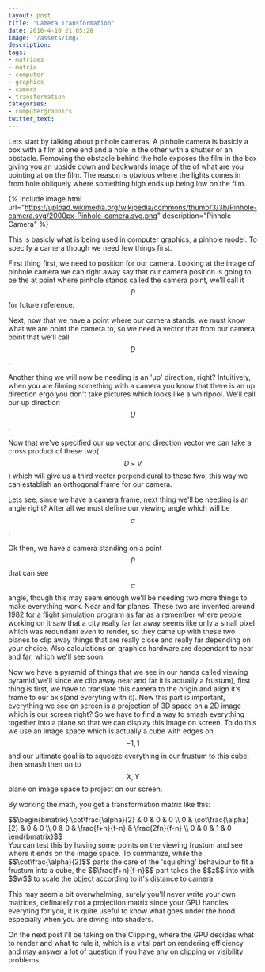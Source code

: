 ```yaml
---
layout: post
title: "Camera Transformation"
date: 2016-4-10 21:05:28
image: '/assets/img/'
description:
tags:
- matrices
- matrix
- computer
- graphics
- camera
- transformation
categories:
- computergraphics
twitter_text:
---
```


Lets start by talking about pinhole cameras. A pinhole camera is basicly a box with a film at one end and a hole in the other with a shutter or an obstacle. Removing the obstacle behind the hole exposes the film in the box giving you an upside down and backwards image of the of what are you pointing at on the film. The reason is obvious where the lights comes in from hole obliquely where something high ends up being low on the film.

{% include image.html url="https://upload.wikimedia.org/wikipedia/commons/thumb/3/3b/Pinhole-camera.svg/2000px-Pinhole-camera.svg.png" description="Pinhole Camera" %}

This is basicly what is being used in computer graphics, a pinhole model. To specify a camera though we need few things first. 

First thing first, we need to position for our camera. Looking at the image of pinhole camera we can right away say that our camera position is going to be the at point where pinhole stands called the camera point, we'll call it $$P$$ for future reference. 

Next, now that we have a point where our camera stands, we must know what we are point the camera to, so we need a vector that from our camera point that we'll call $$D$$. 

Another thing we will now be needing is an 'up' direction, right? Intuitively, when you are filming something with a camera you know that there is an up direction ergo you don't take pictures which looks like a whirlpool. We'll call our up direction $$U$$. 

Now that we've specified our up vector and direction vector we can take a cross product of these two($$D \times V$$) which will give us a third vector perpendicural to these two, this way we can establish an orthogonal frame for our camera.

Lets see, since we have a camera frame, next thing we'll be needing is an angle right? After all we must define our viewing angle which will be $$\alpha$$.

Ok then, we have a camera standing on a point $$P$$ that can see $$\alpha$$ angle, though this may seem enough we'll be needing two more things to make everything work. Near and far planes. These two are invented around 1982 for a flight simulation program as far as a remember where people working on it saw that a city really far far away seems like only a small pixel which was redundant even to render, so they came up with these two planes to clip away things that are really close and really far depending on your choice. Also calculations on graphics hardware are dependant to near and far, which we'll see soon.

Now we have a pyramid of things that we see in our hands called viewing pyramid(we'll since we clip away near and far it is actually a frustum), first thing is first, we have to translate this camera to the origin and align it's frame to our axis(and everyting with it). Now this part is important, everything we see on screen is a projection of 3D space on a 2D image which is our screen right? So we have to find a way to smash everything together into a plane so that we can display this image on screen. To do this we use an image space which is actually a cube with edges on $$-1,1$$ and our ultimate goal is to squeeze everything in our frustum to this cube, then smash then on to $$X,Y$$ plane on image space to project on our screen.

By working the math, you get a transformation matrix like this:
<div>
$$\begin{bmatrix}
\cot\frac{\alpha}{2} & 0 & 0 & 0 \\
0 & \cot\frac{\alpha}{2} & 0 & 0 \\
0 & 0 & \frac{f+n}{f-n} & \frac{2fn}{f-n} \\
0 & 0 & 1 & 0
\end{bmatrix}$$
</div>
You can test this by having some points on the viewing frustum and see where it ends on the image space. To summarize, while the $$\cot\frac{\alpha}{2}$$ parts the care of the 'squishing' behaviour to fit a frustum into a cube, the $$\frac{f+n}{f-n}$$ part takes the $$z$$ into with $$w$$ to scale the object according to it's distance to camera.

This may seem a bit overwhelming, surely you'll never write your own matrices, definately not a projection matrix since your GPU handles everyting for you, it is quite useful to know what goes under the hood especially when you are diving into shaders.

On the next post i'll be taking on the Clipping, where the GPU decides what to render and what to rule it, which is a vital part on rendering efficiency and may answer a lot of question if you have any on clipping or visibility problems.



